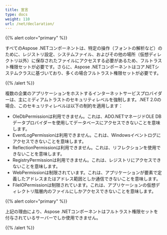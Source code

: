 ```yaml
---  
title: 宣言  
type: docs  
weight: 110  
url: /net/declaration/  
---  
```


{{% alert color="primary" %}}  

すべてのAspose .NETコンポーネントは、特定の操作（フォントの解析など）のために、レジストリ設定、システムファイル、およびその他の場所（仮想ディレクトリ以外）に保存されたファイルにアクセスする必要があるため、フルトラスト権限セットが必要です。さらに、Aspose .NETコンポーネントはコア.NETシステムクラスに基づいており、多くの場合フルトラスト権限セットが必要です。  

{{% /alert %}}  

複数の企業のアプリケーションをホストするインターネットサービスプロバイダーは、主にミディアムトラストのセキュリティレベルを強制します。.NET 2.0の場合、このセキュリティレベルは以下の制約を適用します：  

- OleDbPermissionは利用できません。これは、ADO.NETマネージドOLE DBデータプロバイダーを使用してデータベースにアクセスできないことを意味します。  
- EventLogPermissionは利用できません。これは、Windowsイベントログにアクセスできないことを意味します。  
- ReflectionPermissionは利用できません。これは、リフレクションを使用できないことを意味します。  
- RegistryPermissionは利用できません。これは、レジストリにアクセスできないことを意味します。  
- WebPermissionは制限されています。これは、アプリケーションが<trust>要素で定義したアドレスまたはアドレス範囲としか通信できないことを意味します。  
- FileIOPermissionは制限されています。これは、アプリケーションの仮想ディレクトリ階層内のファイルにしかアクセスできないことを意味します。  

{{% alert color="primary" %}}  

上記の理由により、Aspose .NETコンポーネントはフルトラスト権限セットを付与されているサーバーでしか使用できません。  

{{% /alert %}}